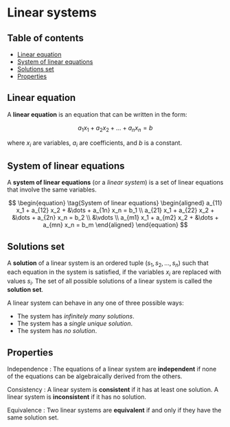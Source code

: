 # Linear systems

<!-- omit in toc -->
## Table of contents

- [Linear equation](#linear-equation)
- [System of linear equations](#system-of-linear-equations)
- [Solutions set](#solutions-set)
- [Properties](#properties)

## Linear equation

A **linear equation** is an equation that can be written in the form:

$$
\begin{equation}
\tag{Linear equation}
a_1 x_1 + a_2 x_2 + \dots + a_n x_n = b
\end{equation}
$$

where $x_i$ are variables, $a_i$ are coefficients, and $b$ is a constant.

## System of linear equations

A **system of linear equations** (or a *linear system*) is a set of linear equations that involve the same variables.

$$
\begin{equation}
\tag{System of linear equations}
\begin{aligned}
a_{11} x_1 + a_{12} x_2 + &\dots + a_{1n} x_n = b_1 \\
a_{21} x_1 + a_{22} x_2 + &\dots + a_{2n} x_n = b_2 \\
                          &\vdots \\
a_{m1} x_1 + a_{m2} x_2 + &\dots + a_{mn} x_n = b_m
\end{aligned}
\end{equation}
$$

## Solutions set

A **solution** of a linear system is an ordered tuple $(s_1, s_2, \dots, s_n)$ such that each equation in the system is satisfied, if the variables $x_i$ are replaced with values $s_i$. The set of all possible solutions of a linear system is called the **solution set**.

A linear system can behave in any one of three possible ways:

- The system has *infinitely many solutions*.
- The system has a *single unique solution*.
- The system has *no solution*.

## Properties

Independence
: The equations of a linear system are **independent** if none of the equations can be algebraically derived from the others.

Consistency
: A linear system is **consistent** if it has at least one solution. A linear system is **inconsistent** if it has no solution.

Equivalence
: Two linear systems are **equivalent** if and only if they have the same solution set.   
